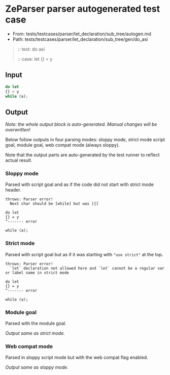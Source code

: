 # ZeParser parser autogenerated test case

- From: tests/testcases/parser/let_declaration/sub_tree/autogen.md
- Path: tests/testcases/parser/let_declaration/sub_tree/gen/do_asi

> :: test: do asi
>
> :: case: let
>          {} = y

## Input


`````js
do let
{} = y
while (a);
`````

## Output

_Note: the whole output block is auto-generated. Manual changes will be overwritten!_

Below follow outputs in four parsing modes: sloppy mode, strict mode script goal, module goal, web compat mode (always sloppy).

Note that the output parts are auto-generated by the test runner to reflect actual result.

### Sloppy mode

Parsed with script goal and as if the code did not start with strict mode header.

`````
throws: Parser error!
  Next char should be [while] but was [{]

do let
{} = y
^------- error

while (a);
`````

### Strict mode

Parsed with script goal but as if it was starting with `"use strict"` at the top.

`````
throws: Parser error!
  `let` declaration not allowed here and `let` cannot be a regular var or label name in strict mode

do let
{} = y
^------- error

while (a);
`````


### Module goal

Parsed with the module goal.

_Output same as strict mode._

### Web compat mode

Parsed in sloppy script mode but with the web compat flag enabled.

_Output same as sloppy mode._
